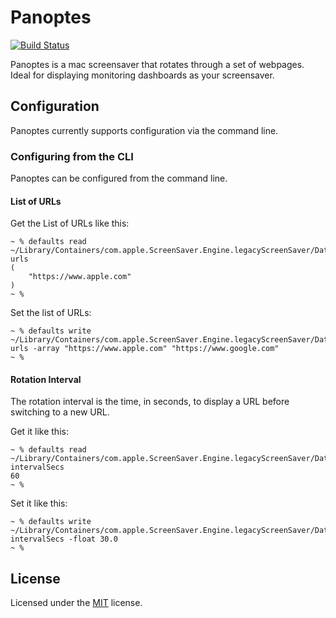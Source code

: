 # Panoptes

[![Build Status](https://travis-ci.org/jamesdobson/panoptes.svg?branch=master)](https://travis-ci.org/jamesdobson/panoptes)

Panoptes is a mac screensaver that rotates through a set of webpages. Ideal for displaying monitoring dashboards as your screensaver.

## Configuration

Panoptes currently supports configuration via the command line.

### Configuring from the CLI

Panoptes can be configured from the command line.

#### List of URLs

Get the List of URLs like this:

```console
~ % defaults read ~/Library/Containers/com.apple.ScreenSaver.Engine.legacyScreenSaver/Data/Library/Preferences/ByHost/com.softwarepunk.Panoptes urls
(
    "https://www.apple.com"
)
~ %
```

Set the list of URLs:

```console
~ % defaults write ~/Library/Containers/com.apple.ScreenSaver.Engine.legacyScreenSaver/Data/Library/Preferences/ByHost/com.softwarepunk.Panoptes urls -array "https://www.apple.com" "https://www.google.com"
~ %
```

#### Rotation Interval

The rotation interval is the time, in seconds, to display a URL before switching to a new URL.

Get it like this:

```console
~ % defaults read ~/Library/Containers/com.apple.ScreenSaver.Engine.legacyScreenSaver/Data/Library/Preferences/ByHost/com.softwarepunk.Panoptes intervalSecs
60
~ %
```

Set it like this:

```console
~ % defaults write ~/Library/Containers/com.apple.ScreenSaver.Engine.legacyScreenSaver/Data/Library/Preferences/ByHost/com.softwarepunk.Panoptes intervalSecs -float 30.0
~ %
```

## License

Licensed under the [MIT](https://github.com/jamesdobson/panoptes/blob/master/LICENSE) license.
